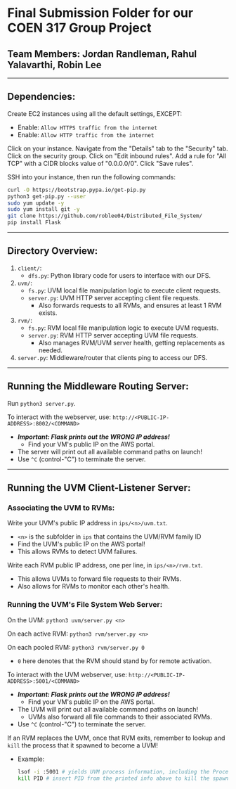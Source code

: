 # Final Submission Folder for our COEN 317 Group Project

## Team Members: Jordan Randleman, Rahul Yalavarthi, Robin Lee

--------------------------------------------------------------------
## Dependencies:

Create EC2 instances using all the default settings, EXCEPT:
* Enable: `Allow HTTPS traffic from the internet`
* Enable: `Allow HTTP traffic from the internet`

Click on your instance. Navigate from the "Details" tab to the "Security" tab.
Click on the security group. Click on "Edit inbound rules".
Add a rule for "All TCP" with a CIDR blocks value of "0.0.0.0/0". Click "Save rules".

SSH into your instance, then run the following commands:

```sh
curl -O https://bootstrap.pypa.io/get-pip.py
python3 get-pip.py --user
sudo yum update -y
sudo yum install git -y
git clone https://github.com/roblee04/Distributed_File_System/
pip install Flask
```

--------------------------------------------------------------------
## Directory Overview:

1. `client/`:
   * `dfs.py`: Python library code for users to interface with our DFS.
2. `uvm/`:
   * `fs.py`: UVM local file manipulation logic to execute client requests.
   * `server.py`: UVM HTTP server accepting client file requests.
     - Also forwards requests to all RVMs, and ensures at least 1 RVM exists.
3. `rvm/`:
   * `fs.py`: RVM local file manipulation logic to execute UVM requests.
   * `server.py`: RVM HTTP server accepting UVM file requests.
     - Also manages RVM/UVM server health, getting replacements as needed.
4. `server.py`: Middleware/router that clients ping to access our DFS.


--------------------------------------------------------------------
## Running the Middleware Routing Server:

Run `python3 server.py`.

To interact with the webserver, use: `http://<PUBLIC-IP-ADDRESS>:8002/<COMMAND>`
* ___Important: Flask prints out the WRONG IP address!___
  - Find your VM's public IP on the AWS portal.
* The server will print out all available command paths on launch!
* Use `^C` (control-"C") to terminate the server.


--------------------------------------------------------------------
## Running the UVM Client-Listener Server:

### Associating the UVM to RVMs:
Write your UVM's public IP address in `ips/<n>/uvm.txt`.
* `<n>` is the subfolder in `ips` that contains the UVM/RVM family ID
* Find the UVM's public IP on the AWS portal!
* This allows RVMs to detect UVM failures.

Write each RVM public IP address, one per line, in `ips/<n>/rvm.txt`.
* This allows UVMs to forward file requests to their RVMs.
* Also allows for RVMs to monitor each other's health.


### Running the UVM's File System Web Server:
On the UVM: `python3 uvm/server.py <n>`

On each active RVM: `python3 rvm/server.py <n>`

On each pooled RVM: `python3 rvm/server.py 0`
* `0` here denotes that the RVM should stand by for remote activation.

To interact with the UVM webserver, use: `http://<PUBLIC-IP-ADDRESS>:5001/<COMMAND>`
* ___Important: Flask prints out the WRONG IP address!___
  - Find your VM's public IP on the AWS portal.
* The UVM will print out all available command paths on launch!
  - UVMs also forward all file commands to their associated RVMs.
* Use `^C` (control-"C") to terminate the server.

If an RVM replaces the UVM, once that RVM exits, remember to lookup 
and `kill` the process that it spawned to become a UVM!
* Example:
  ```sh
  lsof -i :5001 # yields UVM process information, including the Process ID (PID)
  kill PID # insert PID from the printed info above to kill the spawned UVM
  ```
